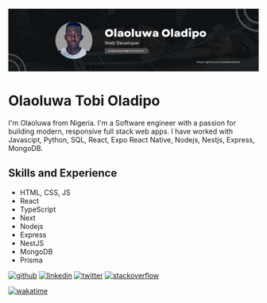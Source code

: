 ![Web and Mobile Development](https://github.com/oolaoluwatobi/oolaoluwatobi/blob/main/Black%20Minimal%20Motivation%20Quote%20LinkedIn%20Banner%20(2).png)

# Olaoluwa Tobi Oladipo
I'm Olaoluwa from Nigeria. I'm a Software engineer with a passion for building modern, responsive full stack web apps. I have worked with Javascipt, Python, SQL, React, Expo React Native, Nodejs, Nestjs, Express, MongoDB.

## Skills and Experience
-  HTML, CSS, JS
-  React
-  TypeScript
-  Next
-  Nodejs
-  Express
-  NestJS
-  MongoDB
-  Prisma

[<img src='https://cdn.jsdelivr.net/npm/simple-icons@3.0.1/icons/github.svg' alt='github' height='40'>](https://github.com/oolaoluwatobi)  [<img src='https://cdn.jsdelivr.net/npm/simple-icons@3.0.1/icons/linkedin.svg' alt='linkedin' height='40'>](https://www.linkedin.com/in/olaoluwa-oladipo/)  [<img src='https://cdn.jsdelivr.net/npm/simple-icons@3.0.1/icons/twitter.svg' alt='twitter' height='40'>](https://twitter.com/o_olaoluwatobi)  [<img src='https://cdn.jsdelivr.net/npm/simple-icons@3.0.1/icons/stackoverflow.svg' alt='stackoverflow' height='40'>](https://stackoverflow.com/users/18845127/oolaoluwatobi)  

[![wakatime](https://wakatime.com/badge/user/018d731b-a218-4298-91bb-44a5aa4d18b8.svg)](https://wakatime.com/@018d731b-a218-4298-91bb-44a5aa4d18b8)



